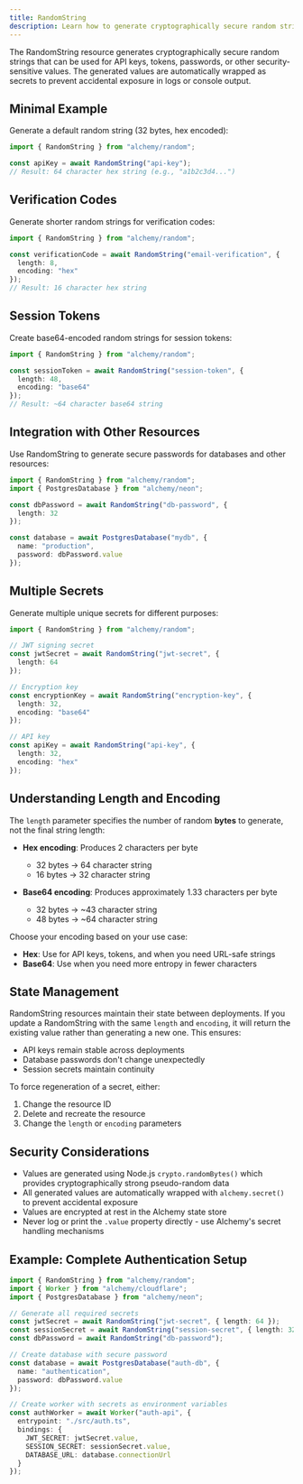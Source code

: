 ```yaml
---
title: RandomString
description: Learn how to generate cryptographically secure random strings for API keys, tokens, and passwords using Alchemy.
---
```


The RandomString resource generates cryptographically secure random strings that can be used for API keys, tokens, passwords, or other security-sensitive values. The generated values are automatically wrapped as secrets to prevent accidental exposure in logs or console output.

## Minimal Example

Generate a default random string (32 bytes, hex encoded):

```ts
import { RandomString } from "alchemy/random";

const apiKey = await RandomString("api-key");
// Result: 64 character hex string (e.g., "a1b2c3d4...")
```

## Verification Codes

Generate shorter random strings for verification codes:

```ts
import { RandomString } from "alchemy/random";

const verificationCode = await RandomString("email-verification", {
  length: 8,
  encoding: "hex"
});
// Result: 16 character hex string
```

## Session Tokens

Create base64-encoded random strings for session tokens:

```ts
import { RandomString } from "alchemy/random";

const sessionToken = await RandomString("session-token", {
  length: 48,
  encoding: "base64"
});
// Result: ~64 character base64 string
```

## Integration with Other Resources

Use RandomString to generate secure passwords for databases and other resources:

```ts
import { RandomString } from "alchemy/random";
import { PostgresDatabase } from "alchemy/neon";

const dbPassword = await RandomString("db-password", { 
  length: 32 
});

const database = await PostgresDatabase("mydb", {
  name: "production",
  password: dbPassword.value
});
```

## Multiple Secrets

Generate multiple unique secrets for different purposes:

```ts
import { RandomString } from "alchemy/random";

// JWT signing secret
const jwtSecret = await RandomString("jwt-secret", { 
  length: 64 
});

// Encryption key
const encryptionKey = await RandomString("encryption-key", {
  length: 32,
  encoding: "base64"
});

// API key
const apiKey = await RandomString("api-key", {
  length: 32,
  encoding: "hex"
});
```

## Understanding Length and Encoding

The `length` parameter specifies the number of random **bytes** to generate, not the final string length:

- **Hex encoding**: Produces 2 characters per byte
  - 32 bytes → 64 character string
  - 16 bytes → 32 character string
  
- **Base64 encoding**: Produces approximately 1.33 characters per byte
  - 32 bytes → ~43 character string
  - 48 bytes → ~64 character string

Choose your encoding based on your use case:
- **Hex**: Use for API keys, tokens, and when you need URL-safe strings
- **Base64**: Use when you need more entropy in fewer characters

## State Management

RandomString resources maintain their state between deployments. If you update a RandomString with the same `length` and `encoding`, it will return the existing value rather than generating a new one. This ensures:

- API keys remain stable across deployments
- Database passwords don't change unexpectedly
- Session secrets maintain continuity

To force regeneration of a secret, either:
1. Change the resource ID
2. Delete and recreate the resource
3. Change the `length` or `encoding` parameters

## Security Considerations

- Values are generated using Node.js `crypto.randomBytes()` which provides cryptographically strong pseudo-random data
- All generated values are automatically wrapped with `alchemy.secret()` to prevent accidental exposure
- Values are encrypted at rest in the Alchemy state store
- Never log or print the `.value` property directly - use Alchemy's secret handling mechanisms

## Example: Complete Authentication Setup

```ts
import { RandomString } from "alchemy/random";
import { Worker } from "alchemy/cloudflare";
import { PostgresDatabase } from "alchemy/neon";

// Generate all required secrets
const jwtSecret = await RandomString("jwt-secret", { length: 64 });
const sessionSecret = await RandomString("session-secret", { length: 32 });
const dbPassword = await RandomString("db-password");

// Create database with secure password
const database = await PostgresDatabase("auth-db", {
  name: "authentication",
  password: dbPassword.value
});

// Create worker with secrets as environment variables
const authWorker = await Worker("auth-api", {
  entrypoint: "./src/auth.ts",
  bindings: {
    JWT_SECRET: jwtSecret.value,
    SESSION_SECRET: sessionSecret.value,
    DATABASE_URL: database.connectionUrl
  }
});
```